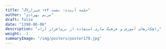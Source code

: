 ```yaml
---
title: "جلسه آینده: نشست ۱۷۴ شیرازلاگ"
author: "مریم بهزادی"
draft: false
date: "1398-06-06"
description: "راهکارهای آموزش و فرهنگ سازی استفاده از نرم‌افزار آزاد"
weight: -1
summaryImage: "/img/posters/poster170.jpg"
---
```


<!-- [![next_session](/img/posters/default_poster.jpg)](/img/posters/default_poster.jpg)

[![next_session](/img/posters/next_session.jpg)](/img/posters/next_session.jpg) -->
